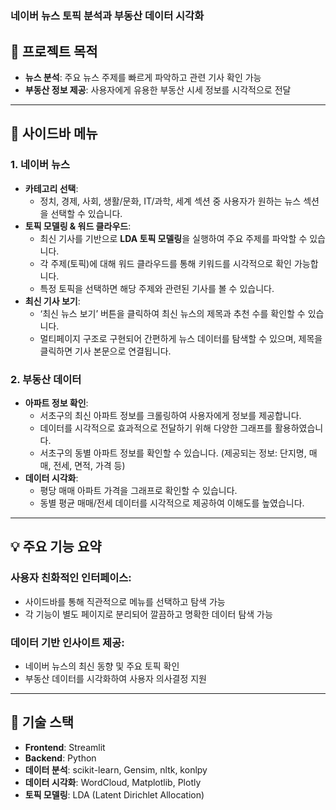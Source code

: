 # <h3>네이버 뉴스 토픽 분석과 부동산 데이터 시각화</h2>

## 🚀 프로젝트 목적
- **뉴스 분석**: 주요 뉴스 주제를 빠르게 파악하고 관련 기사 확인 가능
- **부동산 정보 제공**: 사용자에게 유용한 부동산 시세 정보를 시각적으로 전달

---

## 📂 사이드바 메뉴
### 1. 네이버 뉴스
- **카테고리 선택**:
  - 정치, 경제, 사회, 생활/문화, IT/과학, 세계 섹션 중 사용자가 원하는 뉴스 섹션을 선택할 수 있습니다.
- **토픽 모델링 & 워드 클라우드**:
  - 최신 기사를 기반으로 **LDA 토픽 모델링**을 실행하여 주요 주제를 파악할 수 있습니다.
  - 각 주제(토픽)에 대해 워드 클라우드를 통해 키워드를 시각적으로 확인 가능합니다.
  - 특정 토픽을 선택하면 해당 주제와 관련된 기사를 볼 수 있습니다.
- **최신 기사 보기**:
  - ‘최신 뉴스 보기’ 버튼을 클릭하여 최신 뉴스의 제목과 추천 수를 확인할 수 있습니다.
  - 멀티페이지 구조로 구현되어 간편하게 뉴스 데이터를 탐색할 수 있으며, 제목을 클릭하면 기사 본문으로 연결됩니다.

### 2. 부동산 데이터
- **아파트 정보 확인**:
  - 서초구의 최신 아파트 정보를 크롤링하여 사용자에게 정보를 제공합니다.
  - 데이터를 시각적으로 효과적으로 전달하기 위해 다양한 그래프를 활용하였습니다.
  - 서초구의 동별 아파트 정보를 확인할 수 있습니다. (제공되는 정보: 단지명, 매매, 전세, 면적, 가격 등)
- **데이터 시각화**:
  - 평당 매매 아파트 가격을 그래프로 확인할 수 있습니다.
  - 동별 평균 매매/전세 데이터를 시각적으로 제공하여 이해도를 높였습니다.

---

## 💡 주요 기능 요약
### 사용자 친화적인 인터페이스:
- 사이드바를 통해 직관적으로 메뉴를 선택하고 탐색 가능
- 각 기능이 별도 페이지로 분리되어 깔끔하고 명확한 데이터 탐색 가능

### 데이터 기반 인사이트 제공:
- 네이버 뉴스의 최신 동향 및 주요 토픽 확인
- 부동산 데이터를 시각화하여 사용자 의사결정 지원

---

## 🔧 기술 스택
- **Frontend**: Streamlit  
- **Backend**: Python  
- **데이터 분석**: scikit-learn, Gensim, nltk, konlpy  
- **데이터 시각화**: WordCloud, Matplotlib, Plotly  
- **토픽 모델링**: LDA (Latent Dirichlet Allocation)
